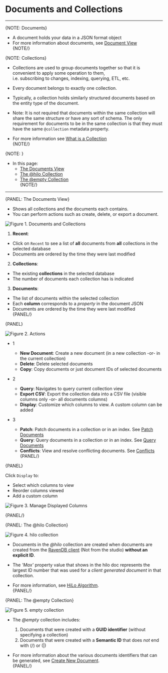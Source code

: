 ﻿# Documents and Collections
---

{NOTE: Documents}

* A document holds your data in a JSON format object  
* For more information about documents, see [Document View](../../../studio/database/documents/document-view/document-view)  
{NOTE/}

{NOTE: Collections}

* Collections are used to group documents together so that it is convenient to apply some operation to them,  
  i.e. subscribing to changes, indexing, querying, ETL, etc.  

* Every document belongs to exactly one collection.  

* Typically, a collection holds similarly structured documents based on the entity type of the document.  

* Note: It is not required that documents within the same collection will share the same structure or have any sort of schema. The only requirement for documents to be in the same collection is that they must have the same `@collection` metadata property.  

* For more information see [What is a Collection](../../../client-api/faq/what-is-a-collection)  
{NOTE/}

{NOTE: }

* In this page:  
  * [The Documents View](../../../studio/database/documents/documents-and-collections#the-documents-view)  
  * [The @hilo Collection](../../../studio/database/documents/documents-and-collections#the-@hilo-collection)  
  * [The @empty Collection](../../../studio/database/documents/documents-and-collections#the-@empty-collection)  
{NOTE/}

---

{PANEL: The Documents View}  

* Shows all collections and the documents each contains.  
* You can perform actions such as create, delete, or export a document.  

![Figure 1. Documents and Collections](images/documents-and-collections-1.png "Collection 'Categories'")

1.  **Recent**:  
  *  Click on `Recent` to see a list of **all** documents from **all** collections in the selected database  
  *  Documents are ordered by the time they were last modified  

2.  **Collections**:  
  *  The existing **collections** in the selected database  
  *  The number of documents each collection has is indicated  

3.  **Documents**:  
  *  The list of documents within the selected collection  
  *  Each **column** corresponds to a _property_ in the document JSON  
  *  Documents are ordered by the time they were last modified  
{PANEL/}

{PANEL}  

![Figure 2. Actions](images/documents-and-collections-2.png "Actions")

* 1  
  * **New Document**: Create a new document (in a new collection -or- in the current collection)  
  * **Delete**: Delete selected documents  
  * **Copy**: Copy documents or just document IDs of selected documents  

* 2  
  *  **Query**: Navigates to query current collection view  
  *  **Export CSV**: Export the collection data into a CSV file (visible columns only -or- all documents columns)  
  *  **Display**: Customize which columns to view. A custom column can be added  

* 3  
  * **Patch**: Patch documents in a collection or in an index. See [Patch Documents](../../../../todo-update-me-later)  
  * **Query**: Query documents in a collection or in an index. See [Query Documents](../../../../todo-update-me-later)  
  * **Conflicts**: View and resolve conflicting documents. See [Conflicts](../../../studio/database/documents/conflicts-view)  
{PANEL/}

{PANEL}  

Click `Display` to:  

* Select which columns to view  
* Reorder columns viewed  
* Add a custom column  


![Figure 3. Manage Displayed Columns](images/documents-and-collections-3.png "Manage Displayed Columns")

{PANEL/}

{PANEL: The @hilo Collection}  

![Figure 4. hilo collection](images/documents-and-collections-4.png "The @hilo Collection")

* Documents in the _@hilo_ collection are created when documents are created from the [RavenDB client](../../../client-api/session/storing-entities) (Not from the studio) **without an explicit ID**.  

* The _'Max'_ property value that shows in the hilo doc represents the largest ID number that was used for a _client generated document_ in that collection.  

* For more information, see [HiLo Algorithm](../../../client-api/document-identifiers/hilo-algorithm).  
{PANEL/}

{PANEL: The @empty Collection}  

![Figure 5. empty collection](images/documents-and-collections-5.png "The @empty Collection")

* The _@empty_ collection includes:  
  1. Documents that were created with a **GUID identifier** (without specifying a collection)  
  2. Documents that were created with a **Semantic ID** that does _not_ end with (/) or (|)  

* For more information about the various documents identifiers that can be generated, 
  see [Create New Document](../../../studio/database/documents/create-new-document#create-new-document).  
{PANEL/}

